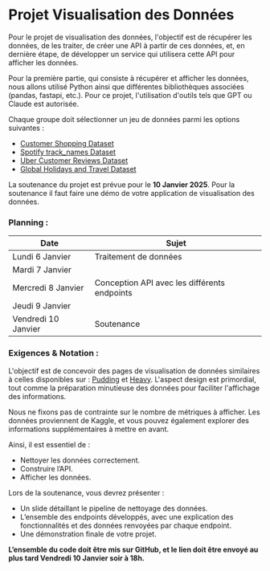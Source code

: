# Projet Visualisation des Données

Pour le projet de visualisation des données, l'objectif est de récupérer les données, de les traiter, de créer une API à partir de ces données, et, en dernière étape, de développer un service qui utilisera cette API pour afficher les données.

Pour la première partie, qui consiste à récupérer et afficher les données, nous allons utilisé Python ainsi que différentes bibliothèques associées (pandas, fastapi, etc.). Pour ce projet, l'utilisation d'outils tels que GPT ou Claude est autorisée.

Chaque groupe doit sélectionner un jeu de données parmi les options suivantes :

- [Customer Shopping Dataset](https://www.kaggle.com/datasets/bhadramohit/customer-shopping-latest-trends-dataset)
- [Spotify track_names Dataset](https://www.kaggle.com/datasets/meeraajayakumar/spotify-user-behavior-dataset/data)
- [Uber Customer Reviews Dataset](https://www.kaggle.com/datasets/kanchana1990/uber-customer-reviews-dataset-2024)
- [Global Holidays and Travel Dataset](https://www.kaggle.com/datasets/umerhaddii/global-holidays-and-travel-data)

La soutenance du projet est prévue pour le **10 Janvier 2025**. Pour la soutenance il faut faire une démo de votre application de visualisation des données. 

### Planning :

| Date      | Sujet |
| ----------- | ----------- |
| Lundi 6 Janvier      | Traitement de données       |
| Mardi 7 Janvier      |        |
| Mercredi 8 Janvier   | Conception API avec les différents endpoints        |
| Jeudi 9 Janvier      |        |
| Vendredi 10 Janvier      | Soutenance      |

### Exigences & Notation : 

L'objectif est de concevoir des pages de visualisation de données similaires à celles disponibles sur : [Pudding](https://pudding.cool/) et [Heavy](https://demo-ships.heavy.ai/ais/dashboard/22?tab=-OAxMGO4IIU3XU6sQ18x). L'aspect design est primordial, tout comme la préparation minutieuse des données pour faciliter l'affichage des informations.

Nous ne fixons pas de contrainte sur le nombre de métriques à afficher. Les données proviennent de Kaggle, et vous pouvez également explorer des informations supplémentaires à mettre en avant.

Ainsi, il est essentiel de :
- Nettoyer les données correctement.
- Construire l’API.
- Afficher les données.

Lors de la soutenance, vous devrez présenter :

- Un slide détaillant le pipeline de nettoyage des données.
- L’ensemble des endpoints développés, avec une explication des fonctionnalités et des données renvoyées par chaque endpoint.
- Une démonstration finale de votre projet.

**L’ensemble du code doit être mis sur GitHub, et le lien doit être envoyé au plus tard Vendredi 10 Janvier soir à 18h.**
